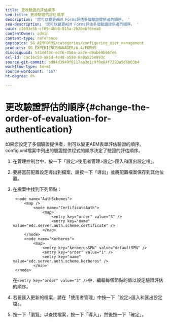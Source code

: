 ```yaml
---
title: 更改驗證的評估順序
seo-title: 更改驗證的評估順序
description: '您可以變更AEM Forms評估多個驗證提供者的順序。 '
seo-description: '您可以變更AEM Forms評估多個驗證提供者的順序。 '
uuid: c2693e5b-cf09-4bb8-815a-2b20ebf6eea0
contentOwner: admin
content-type: reference
geptopics: SG_AEMFORMS/categories/configuring_user_management
products: SG_EXPERIENCEMANAGER/6.4/FORMS
discoiquuid: 5434df9c-ecf6-450a-aa7e-d9ab69b66fe6
exl-id: cac16c50-a85d-4e40-a590-8a0a52be893c
source-git-commit: bd94d3949f0117aa3e1c9f0e84f7293a5d6b03b4
workflow-type: tm+mt
source-wordcount: '167'
ht-degree: 0%

---
```


# 更改驗證評估的順序{#change-the-order-of-evaluation-for-authentication}

如果您設定了多個驗證提供者，則可以變更AEM表單評估驗證的順序。 config.xml檔案中列出的驗證提供程式的順序決定了驗證的評估順序。

1. 在管理控制台中，按一下「設定>使用者管理>設定>匯入和匯出設定檔」。
1. 要將當前配置設定導出到檔案，請按一下「導出」並將配置檔案保存到其他位置。
1. 在檔案中找到下列節點：

   ```as3
    <node name="AuthSchemes"> 
        <map />  
            <node name="CertificateAuth"> 
                <map> 
                    <entry key="order" value="3" />  
                    <entry key="name" value="edc.server.auth.scheme.certificate" />  
                </map> 
        </node> 
        <node name="Kerberos"> 
            <map> 
                <entry key="kerberosSPN" value="defaultSPN" />  
                <entry key="order" value="1" />  
                <entry key="name" value="edc.server.auth.scheme.kerberos" />  
            </map> 
    </node>
   ```

   在`<entry key="order" value="3" />`中，編輯每個節點的值以設定驗證評估的順序。

1. 若要匯入更新的檔案，請在「使用者管理」中按一下「設定>匯入和匯出設定檔」。
1. 按一下「瀏覽」以查找檔案，按一下「導入」，然後按一下「確定」。
